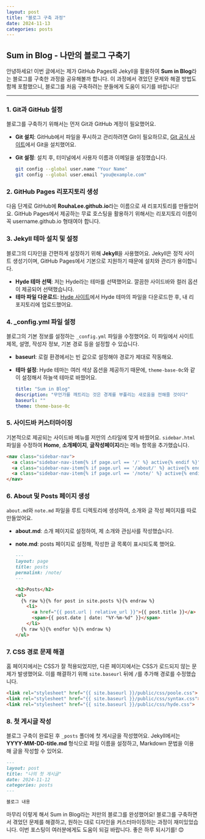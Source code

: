 ```yaml
---
layout: post
title: "블로그 구축 과정"
date: 2024-11-13
categories: posts
---
```


## Sum in Blog - 나만의 블로그 구축기

안녕하세요! 이번 글에서는 제가 GitHub Pages와 Jekyll을 활용하여 **Sum in Blog**라는 블로그를 구축한 과정을 공유해볼까 합니다. 이 과정에서 겪었던 문제와 해결 방법도 함께 포함했으니, 블로그를 처음 구축하려는 분들에게 도움이 되기를 바랍니다!

---

### 1. Git과 GitHub 설정

블로그를 구축하기 위해서는 먼저 Git과 GitHub 계정이 필요했어요.

- **Git 설치**: GitHub에서 파일을 푸시하고 관리하려면 Git이 필요하므로, [Git 공식 사이트](https://git-scm.com/)에서 Git을 설치했어요.
- **Git 설정**: 설치 후, 터미널에서 사용자 이름과 이메일을 설정했습니다.

  ```bash
  git config --global user.name "Your Name"
  git config --global user.email "you@example.com"
  ```


### 2. GitHub Pages 리포지토리 생성
다음 단계로 GitHub에 **RouhaLee.github.io**라는 이름으로 새 리포지토리를 만들었어요. GitHub Pages에서 제공하는 무료 호스팅을 활용하기 위해서는 리포지토리 이름이 꼭 username.github.io 형태여야 합니다.

### 3. Jekyll 테마 설치 및 설정

블로그의 디자인을 간편하게 설정하기 위해 **Jekyll**을 사용했어요. Jekyll은 정적 사이트 생성기이며, GitHub Pages에서 기본으로 지원하기 때문에 설치와 관리가 용이합니다.

- **Hyde 테마 선택**: 저는 Hyde라는 테마를 선택했어요. 깔끔한 사이드바와 컬러 옵션이 제공되어 선택했습니다.
- **테마 파일 다운로드**: [Hyde 사이트](https://jekyllthemes.io/theme/hyde)에서 Hyde 테마의 파일을 다운로드한 후, 내 리포지토리에 업로드했어요.

### 4. _config.yml 파일 설정

블로그의 기본 정보를 설정하는 `_config.yml` 파일을 수정했어요. 이 파일에서 사이트 제목, 설명, 작성자 정보, 기본 경로 등을 설정할 수 있습니다.

- **baseurl**: 로컬 환경에서는 빈 값으로 설정해야 경로가 제대로 작동해요.
- **테마 설정**: Hyde 테마는 여러 색상 옵션을 제공하기 때문에, `theme-base-0c`와 같이 설정해서 하늘색 테마로 바꿨어요.

  ```yaml
  title: "Sum in Blog"
  description: "무언가를 깨트리는 것은 경계를 부풀리는 새로움을 전해줄 것이다"
  baseurl: ""
  theme: theme-base-0c
  ```


### 5. 사이드바 커스터마이징

기본적으로 제공되는 사이드바 메뉴를 저만의 스타일에 맞게 바꿨어요. `sidebar.html` 파일을 수정하여 **Home**, **소개페이지**, **글작성페이지**라는 메뉴 항목을 추가했습니다.

```html
<nav class="sidebar-nav">
  <a class="sidebar-nav-item{% if page.url == '/' %} active{% endif %}" href="/">Home</a>
  <a class="sidebar-nav-item{% if page.url == '/about/' %} active{% endif %}" href="/about">about</a>
  <a class="sidebar-nav-item{% if page.url == '/note/' %} active{% endif %}" href="/note">posts</a>
</nav> 
```

### 6. About 및 Posts 페이지 생성

`about.md`와 `note.md` 파일을 루트 디렉토리에 생성하여, 소개와 글 작성 페이지를 따로 만들었어요.

- **about.md**: 소개 페이지로 설정하여, 제 소개와 관심사를 작성했습니다.
- **note.md**: posts 페이지로 설정해, 작성한 글 목록이 표시되도록 했어요.

  ```markdown
  ---
  layout: page
  title: posts
  permalink: /note/
  ---

  <h2>Posts</h2>
  <ul>
    {% raw %}{% for post in site.posts %}{% endraw %}
      <li>
        <a href="{{ post.url | relative_url }}">{{ post.title }}</a>
        <span>{{ post.date | date: "%Y-%m-%d" }}</span>
      </li>
    {% raw %}{% endfor %}{% endraw %}
  </ul>
  ```

### 7. CSS 경로 문제 해결

홈 페이지에서는 CSS가 잘 적용되었지만, 다른 페이지에서는 CSS가 로드되지 않는 문제가 발생했어요. 이를 해결하기 위해 `site.baseurl` 뒤에 `/`를 추가해 경로를 수정했습니다.

```html
<link rel="stylesheet" href="{{ site.baseurl }}/public/css/poole.css">
<link rel="stylesheet" href="{{ site.baseurl }}/public/css/syntax.css">
<link rel="stylesheet" href="{{ site.baseurl }}/public/css/hyde.css">
```

### 8. 첫 게시글 작성

블로그 구축이 완료된 후 `_posts` 폴더에 첫 게시글을 작성했어요. Jekyll에서는 **YYYY-MM-DD-title.md** 형식으로 파일 이름을 설정하고, Markdown 문법을 이용해 글을 작성할 수 있어요.

```markdown
---
layout: post
title: "나의 첫 게시글"
date: 2024-11-12
categories: posts
---

블로그 내용 

```

마무리
이렇게 해서 Sum in Blog라는 저만의 블로그를 완성했어요! 블로그를 구축하면서 겪었던 문제를 해결하고, 원하는 대로 디자인을 커스터마이징하는 과정이 재미있었습니다. 이번 포스팅이 여러분에게도 도움이 되길 바랍니다. 좋은 하루 되시기를! 😊